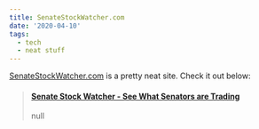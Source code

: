 ```yaml
---
title: SenateStockWatcher.com
date: '2020-04-10'
tags:
  - tech
  - neat stuff
---
```


<a href="https://SenateStockWatcher.com" target="_blank">SenateStockWatcher.com</a> is a pretty neat site. Check it out below:

<blockquote class="embedly-card" data-card-theme="dark"><h4><a href="https://senatestockwatcher.com/">Senate Stock Watcher - See What Senators are Trading</a></h4><p>null</p></blockquote>
<script async src="//cdn.embedly.com/widgets/platform.js" charset="UTF-8"></script>